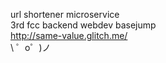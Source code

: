 url shortener microservice  
3rd fcc backend webdev basejump  
http://same-value.glitch.me/  
\ ゜o゜)ノ
